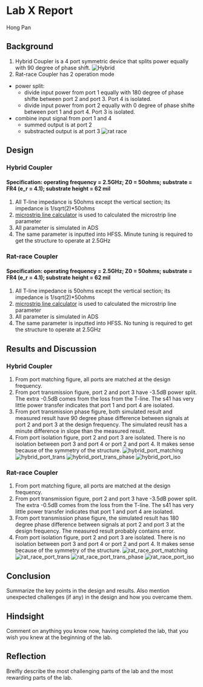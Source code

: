 # Lab X Report
Hong Pan

## Background
1. Hybrid Coupler is a 4 port symmetric device that splits power equally with 90 degree of phase shift.
![Hybrid](https://github.com/CourseReps/ECEN452-Spring2016/blob/master/Students/hongpan0507/Lab8/plotting/hybrid.jpg)
2. Rat-race Coupler has 2 operation mode
  + power split: 
      + divide input power from port 1 equally with 180 degree of phase shifte between port 2 and port 3. Port 4 is isolated.
      + divide input power from port 2 equally with 0 degree of phase shifte between port 1 and port 4. Port 3 is isolated.
  + combine input signal from port 1 and 4
      + summed output is at port 2
      + substracted output is at port 3
![rat race](https://github.com/CourseReps/ECEN452-Spring2016/blob/master/Students/hongpan0507/Lab8/plotting/rat_race.jpg)      
  
## Design
### Hybrid Coupler
#### Specification: operating frequency = 2.5GHz; Z0 = 50ohms; substrate = FR4 (e_r = 4.1); substrate height = 62 mil
1. All T-line impedance is 50ohms except the vertical section; its impedance is 1/sqrt(2)*50ohms
2. [microstrip line calculator](http://www1.sphere.ne.jp/i-lab/ilab/tool/ms_line_e.htm) is used to calculated the microstrip line parameter
3. All parameter is simulated in ADS
4. The same parameter is inputted into HFSS. Minute tuning is required to get the structure to operate at 2.5GHz

### Rat-race Coupler
#### Specification: operating frequency = 2.5GHz; Z0 = 50ohms; substrate = FR4 (e_r = 4.1); substrate height = 62 mil
1. All T-line impedance is 50ohms except the vertical section; its impedance is 1/sqrt(2)*50ohms
2. [microstrip line calculator](http://www1.sphere.ne.jp/i-lab/ilab/tool/ms_line_e.htm) is used to calculated the microstrip line parameter
3. All parameter is simulated in ADS
4. The same parameter is inputted into HFSS. No tuning is required to get the structure to operate at 2.5GHz

## Results and Discussion
### Hybrid Coupler
1. From port matching figure, all ports are matched at the design frequency.
2. From port transmission figure, port 2 and port 3 have -3.5dB power split. The extra -0.5dB comes from the loss from the T-line. The s41 has very little power transfer indicates that port 1 and port 4 are isolated.
3. From port transmission phase figure, both simulated result and measured result have 90 degree phase difference between signals at port 2 and port 3 at the design frequency. The simulated reuslt has a minute difference in slope than the measured result.
4. From port isolation figure, port 2 and port 3 are isolated. There is no isolation between port 3 and port 4 or port 2 and port 4. It makes sense because of the symmetry of the structure.
![hybrid_port_matching](https://github.com/CourseReps/ECEN452-Spring2016/blob/master/Students/hongpan0507/Lab8/plotting/hybrid_port_matching.png)
![hybrid_port_trans](https://github.com/CourseReps/ECEN452-Spring2016/blob/master/Students/hongpan0507/Lab8/plotting/hybrid_port_trans.png)
![hybrid_port_trans_phase](https://github.com/CourseReps/ECEN452-Spring2016/blob/master/Students/hongpan0507/Lab8/plotting/hybrid_port_trans_phase.png)
![hybrid_port_iso](https://github.com/CourseReps/ECEN452-Spring2016/blob/master/Students/hongpan0507/Lab8/plotting/hybrid_port_iso.png)


### Rat-race Coupler
1. From port matching figure, all ports are matched at the design frequency.
2. From port transmission figure, port 2 and port 3 have -3.5dB power split. The extra -0.5dB comes from the loss from the T-line. The s41 has very little power transfer indicates that port 1 and port 4 are isolated.
3. From port transmission phase figure, the simulated result has 180 degree phase difference between signals at port 2 and port 3 at the design frequency. The measured result probably contains error.
4. From port isolation figure, port 2 and port 3 are isolated. There is no isolation between port 3 and port 4 or port 2 and port 4. It makes sense because of the symmetry of the structure.
![rat_race_port_matching](https://github.com/CourseReps/ECEN452-Spring2016/blob/master/Students/hongpan0507/Lab8/plotting/rat_race_port_matching.png)
![rat_race_port_trans](https://github.com/CourseReps/ECEN452-Spring2016/blob/master/Students/hongpan0507/Lab8/plotting/rat_race_port_trans.png)
![rat_race_port_trans_phase](https://github.com/CourseReps/ECEN452-Spring2016/blob/master/Students/hongpan0507/Lab8/plotting/rat_race_port_trans_phase.png)
![rat_race_port_iso](https://github.com/CourseReps/ECEN452-Spring2016/blob/master/Students/hongpan0507/Lab8/plotting/rat_race_port_iso.png)

## Conclusion
Summarize the key points in the design and results. Also mention unexpected challenges (if any) in the design and how you overcame them. 

## Hindsight
Comment on anything you know now, having completed the lab, that you wish you knew at the beginning of the lab.

## Reflection
Breifly describe the most challenging parts of the lab and the most rewarding parts of the lab.
